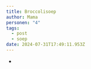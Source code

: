 ```yaml
---
title: Broccolisoep
author: Mama
personen: "4"
tags:
  - post
  - soep
date: 2024-07-31T17:49:11.953Z
---
```

- 